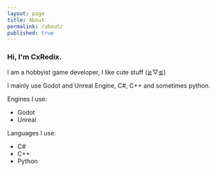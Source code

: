 ```yaml
---
layout: page
title: About
permalink: /about/
published: true
---
```

### Hi, I'm **CxRedix**.

>
I am a hobbyist game developer, I like cute stuff (≧▽≦)

I mainly use Godot and Unreal Engine, C#, C++ and sometimes python.

Engines I use:
- Godot
- Unreal

Languages I use:
- C#
- C++
- Python
